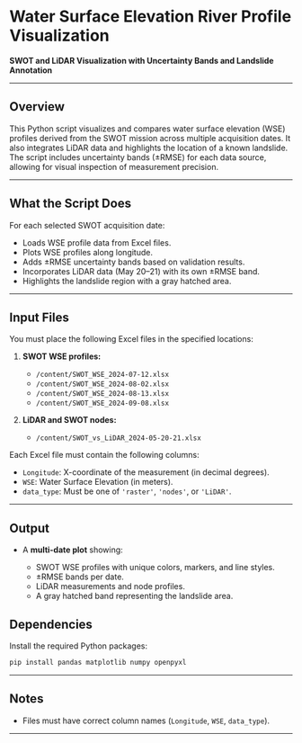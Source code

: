 # Water Surface Elevation River Profile Visualization

**SWOT and LiDAR Visualization with Uncertainty Bands and Landslide Annotation**

---

## Overview

This Python script visualizes and compares water surface elevation (WSE) profiles derived from the SWOT mission across multiple acquisition dates. It also integrates LiDAR data and highlights the location of a known landslide. The script includes uncertainty bands (±RMSE) for each data source, allowing for visual inspection of measurement precision.

---

## What the Script Does

For each selected SWOT acquisition date:

* Loads WSE profile data from Excel files.
* Plots WSE profiles along longitude.
* Adds ±RMSE uncertainty bands based on validation results.
* Incorporates LiDAR data (May 20–21) with its own ±RMSE band.
* Highlights the landslide region with a gray hatched area.

---

##  Input Files

You must place the following Excel files in the specified locations:

1. **SWOT WSE profiles:**

   * `/content/SWOT_WSE_2024-07-12.xlsx`
   * `/content/SWOT_WSE_2024-08-02.xlsx`
   * `/content/SWOT_WSE_2024-08-13.xlsx`
   * `/content/SWOT_WSE_2024-09-08.xlsx`

2. **LiDAR and SWOT nodes:**

   * `/content/SWOT_vs_LiDAR_2024-05-20-21.xlsx`

Each Excel file must contain the following columns:

* `Longitude`: X-coordinate of the measurement (in decimal degrees).
* `WSE`: Water Surface Elevation (in meters).
* `data_type`: Must be one of `'raster'`, `'nodes'`, or `'LiDAR'`.

---

## Output

* A **multi-date plot** showing:

  * SWOT WSE profiles with unique colors, markers, and line styles.
  * ±RMSE bands per date.
  * LiDAR measurements and node profiles.
  * A gray hatched band representing the landslide area.

##  Dependencies

Install the required Python packages:

```bash
pip install pandas matplotlib numpy openpyxl
```

---

## Notes

* Files must have correct column names (`Longitude`, `WSE`, `data_type`).

---

